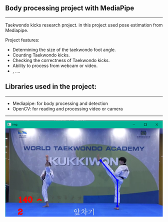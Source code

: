 ## Body processing project with MediaPipe

---

Taekwondo kicks research project.
in this project used pose estimation from Mediapipe.

Project features:
* Determining the size of the taekwondo foot angle.
* Counting Taekwondo kicks.
* Checking the correctness of Taekwondo kicks.
* Ability to process from webcam or video.
* , ....

## Libraries used in the project:

---

* Mediapipe: for body processing and detection
* OpenCV: for reading and processing video or camera

---

![img](assets/img.png)